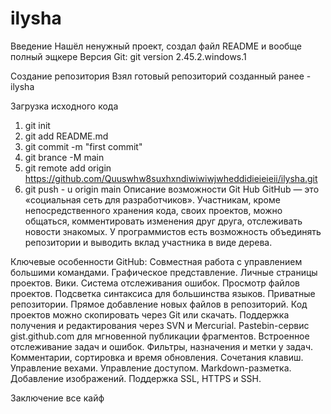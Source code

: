 # ilysha
Введение
Нашёл ненужный проект, создал файл README и вообще полный эщкере Версия Git: git version 2.45.2.windows.1

Создание репозитория
Взял готовый репозиторий созданный ранее - ilysha

Загрузка исходного кода
1. git init
2. git add README.md
3. git commit -m "first commit"
4. git brance -M main
5. git remote add origin https://github.com/Quuswhw8suxhxndiwiwiwjwheddidieieieii/ilysha.git
6. git push - u origin main
Описание возможности Git Hub
GitHub — это «социальная сеть для разработчиков». Участникам, кроме непосредственного хранения кода, своих проектов, можно общаться, комментировать изменения друг друга, отслеживать новости знакомых. У программистов есть возможность объединять репозитории и выводить вклад участника в виде дерева.

Ключевые особенности GitHub: Совместная работа с управлением большими командами. Графическое представление. Личные страницы проектов. Вики. Система отслеживания ошибок. Просмотр файлов проектов. Подсветка синтаксиса для большинства языков. Приватные репозитории. Прямое добавление новых файлов в репозиторий. Код проектов можно скопировать через Git или скачать. Поддержка получения и редактирования через SVN и Mercurial. Pastebin-сервис gist.github.com для мгновенной публикации фрагментов. Встроенное отслеживание задач и ошибок. Фильтры, назначения и метки у задач. Комментарии, сортировка и время обновления. Сочетания клавиш. Управление вехами. Управление доступом. Markdown-разметка. Добавление изображений. Поддержка SSL, HTTPS и SSH.

Заключение
все кайф
